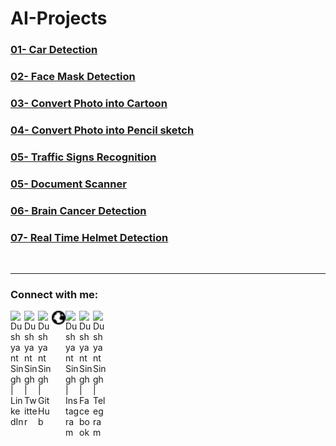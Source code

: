 # AI-Projects

### [01- Car Detection](https://github.com/Dushyantsingh-ds/ai-projects/tree/main/Projects/01-%20Car%20Detection)
### [02- Face Mask Detection ](https://github.com/Dushyantsingh-ds/ai-projects/tree/main/Projects/02-%20Face%20Mask%20Detection)
### [03- Convert Photo into Cartoon ](https://github.com/Dushyantsingh-ds/ai-projects/tree/main/Projects/03-%20Convert%20Photo%20into%20Cartoon)
### [04- Convert Photo into Pencil sketch ](https://github.com/Dushyantsingh-ds/ai-projects/tree/main/Projects/04-%20Convert%20Photo%20into%20Pencil%20sketch)
### [05- Traffic Signs Recognition ](https://github.com/Dushyantsingh-ds/ai-projects/tree/main/Projects/)
### [05- Document Scanner ](https://github.com/Dushyantsingh-ds/ai-projects/tree/main/Projects/)
### [06- Brain Cancer Detection ](https://github.com/Dushyantsingh-ds/ai-projects/tree/main/Projects/)
### [07- Real Time Helmet Detection ](https://github.com/Dushyantsingh-ds/ai-projects/tree/main/Projects/)


<br/>
<hr/>


### Connect with me:

[<img align="left" alt="Dushyant Singh | LinkedIn" width="22px" src="https://cdn.jsdelivr.net/npm/simple-icons@v3/icons/linkedin.svg" />][linkedin]
[<img align="left" alt="Dushyant Singh | Twitter" width="22px" src="https://cdn.jsdelivr.net/npm/simple-icons@v3/icons/twitter.svg" />][twitter]
[<img align="left" alt="Dushyant Singh | GitHub" width="22px" src="https://cdn.jsdelivr.net/npm/simple-icons@v3/icons/medium.svg" />][github]
[<img align="left" alt="Dushyant Singh | Medium" width="22px" src="https://raw.githubusercontent.com/iconic/open-iconic/master/svg/globe.svg" />][medium]
[<img align="left" alt="Dushyant Singh | Instagram" width="22px" src="https://cdn.jsdelivr.net/npm/simple-icons@v3/icons/instagram.svg" />][instagram]
[<img align="left" alt="Dushyant Singh | Facebook" width="22px" src="https://cdn.jsdelivr.net/npm/simple-icons@v3/icons/facebook.svg" />][facebook]
[<img align="left" alt="Dushyant Singh | Telegram" width="22px" src="https://cdn.jsdelivr.net/npm/simple-icons@v3/icons/telegram.svg" />][telegram]

<br />

[medium]: https://dushyantsingh-ds.medium.com/
[linkedin]: https://linkedin.com/in/dushyantsingh-ds/
[instagram]: https://www.instagram.com/dushyantsingh.ds/
[twitter]: https://twitter.com/dushyantsingh_d
[facebook]: https://www.facebook.com/dushyantsingh.india
[github]: https://github.com/Dushyantsingh-ds
[telegram]: https://t.me/dushyantsingh_d
